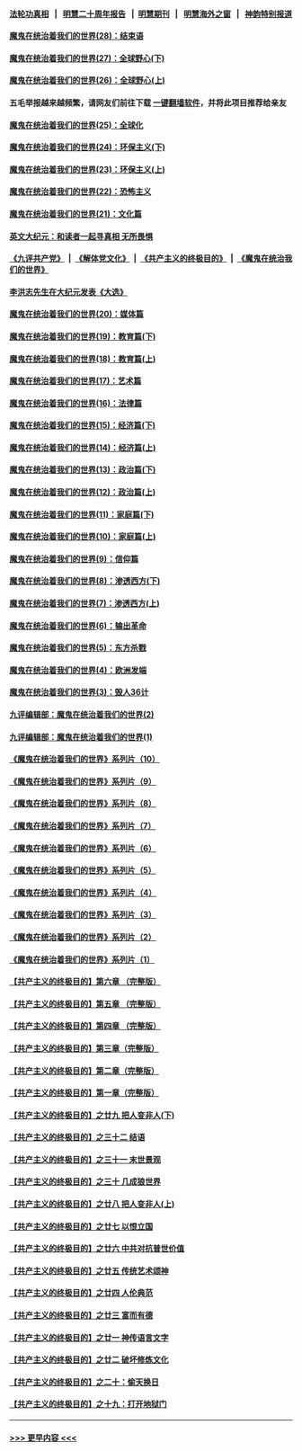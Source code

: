 #### [法轮功真相](https://github.com/gfw-breaker/truth/blob/master/README.md?t=0) &nbsp;&nbsp;|&nbsp;&nbsp; [明慧二十周年报告](https://github.com/gfw-breaker/mh-reports/blob/master/README.md?t=0) &nbsp;&nbsp;|&nbsp;&nbsp;[明慧期刊](https://github.com/gfw-breaker/mh-qikan) &nbsp;&nbsp;|&nbsp;&nbsp; [明慧海外之窗](https://github.com/gfw-breaker/mh-news/blob/master/README.md?t=0) &nbsp;&nbsp;|&nbsp;&nbsp; [神韵特别报道](https://github.com/gfw-breaker/mh-news/blob/master/shenyun.md?t=0)
#### [魔鬼在统治着我们的世界(28)：结束语](../pages/nsc422/n10936246.md?t=07151701) 
#### [魔鬼在统治着我们的世界(27)：全球野心(下)](../pages/nsc422/n10928319.md?t=07151701) 
#### [魔鬼在统治着我们的世界(26)：全球野心(上)](../pages/nsc422/n10900318.md?t=07151701) 
#### 五毛举报越来越频繁，请网友们前往下载 [一键翻墙软件](https://github.com/gfw-breaker/ssr-accounts)，并将此项目推荐给亲友
#### [魔鬼在统治着我们的世界(25)：全球化](../pages/nsc422/n10788205.md?t=07151701) 
#### [魔鬼在统治着我们的世界(24)：环保主义(下)](../pages/nsc422/n10695307.md?t=07151701) 
#### [魔鬼在统治着我们的世界(23)：环保主义(上)](../pages/nsc422/n10688613.md?t=07151701) 
#### [魔鬼在统治着我们的世界(22)：恐怖主义](../pages/nsc422/n10614727.md?t=07151701) 
#### [魔鬼在统治着我们的世界(21)：文化篇](../pages/nsc422/n10597706.md?t=07151701) 
#### [英文大纪元：和读者一起寻真相 无所畏惧](../pages/nsc422/n12542027.md?t=07151701) 
#### [《九评共产党》](https://github.com/begood0513/9ping.md/blob/master/README.md) &nbsp;|&nbsp; [《解体党文化》](../../../../jtdwh.md/blob/master/README.md)  &nbsp;|&nbsp; [《共产主义的终极目的》](../../../../gczydzjmd.md/blob/master/README.md) &nbsp;|&nbsp; [《魔鬼在统治我们的世界》](../../../../mgztzwmdsj.md/blob/master/README.md) 
#### [李洪志先生在大纪元发表《大选》](../pages/nsc422/n12534746.md?t=07151701) 
#### [魔鬼在统治着我们的世界(20)：媒体篇](../pages/nsc422/n10586579.md?t=07151701) 
#### [魔鬼在统治着我们的世界(19)：教育篇(下)](../pages/nsc422/n10564808.md?t=07151701) 
#### [魔鬼在统治着我们的世界(18)：教育篇(上)](../pages/nsc422/n10526970.md?t=07151701) 
#### [魔鬼在统治着我们的世界(17)：艺术篇](../pages/nsc422/n10499093.md?t=07151701) 
#### [魔鬼在统治着我们的世界(16)：法律篇](../pages/nsc422/n10485969.md?t=07151701) 
#### [魔鬼在统治着我们的世界(15)：经济篇(下)](../pages/nsc422/n10469975.md?t=07151701) 
#### [魔鬼在统治着我们的世界(14)：经济篇(上)](../pages/nsc422/n10457370.md?t=07151701) 
#### [魔鬼在统治着我们的世界(13)：政治篇(下)](../pages/nsc422/n10448270.md?t=07151701) 
#### [魔鬼在统治着我们的世界(12)：政治篇(上)](../pages/nsc422/n10444576.md?t=07151701) 
#### [魔鬼在统治着我们的世界(11)：家庭篇(下)](../pages/nsc422/n10440961.md?t=07151701) 
#### [魔鬼在统治着我们的世界(10)：家庭篇(上)](../pages/nsc422/n10435448.md?t=07151701) 
#### [魔鬼在统治着我们的世界(9)：信仰篇](../pages/nsc422/n10432159.md?t=07151701) 
#### [魔鬼在统治着我们的世界(8)：渗透西方(下)](../pages/nsc422/n10429603.md?t=07151701) 
#### [魔鬼在统治着我们的世界(7)：渗透西方(上)](../pages/nsc422/n10426013.md?t=07151701) 
#### [魔鬼在统治着我们的世界(6)：输出革命](../pages/nsc422/n10421536.md?t=07151701) 
#### [魔鬼在统治着我们的世界(5)：东方杀戮](../pages/nsc422/n10417707.md?t=07151701) 
#### [魔鬼在统治着我们的世界(4)：欧洲发端](../pages/nsc422/n10414890.md?t=07151701) 
#### [魔鬼在统治着我们的世界(3)：毁人36计](../pages/nsc422/n10411583.md?t=07151701) 
#### [九评编辑部：魔鬼在统治着我们的世界(2)](../pages/nsc422/n10410036.md?t=07151701) 
#### [九评编辑部：魔鬼在统治着我们的世界(1)](../pages/nsc422/n10406825.md?t=07151701) 
#### [《魔鬼在统治着我们的世界》系列片（10）](../pages/nsc422/n12292670.md?t=07151701) 
#### [《魔鬼在统治着我们的世界》系列片（9）](../pages/nsc422/n12290859.md?t=07151701) 
#### [《魔鬼在统治着我们的世界》系列片（8）](../pages/nsc422/n12287445.md?t=07151701) 
#### [《魔鬼在统治着我们的世界》系列片（7）](../pages/nsc422/n12283425.md?t=07151701) 
#### [《魔鬼在统治着我们的世界》系列片（6）](../pages/nsc422/n12282314.md?t=07151701) 
#### [《魔鬼在统治着我们的世界》系列片（5）](../pages/nsc422/n12281419.md?t=07151701) 
#### [《魔鬼在统治着我们的世界》系列片（4）](../pages/nsc422/n12274024.md?t=07151701) 
#### [《魔鬼在统治着我们的世界》系列片（3）](../pages/nsc422/n12271322.md?t=07151701) 
#### [《魔鬼在统治着我们的世界》系列片（2）](../pages/nsc422/n12269049.md?t=07151701) 
#### [《魔鬼在统治着我们的世界》系列片（1）](../pages/nsc422/n12267575.md?t=07151701) 
#### [【共产主义的终极目的】第六章 （完整版）](../pages/nsc422/n11428913.md?t=07151701) 
#### [【共产主义的终极目的】第五章 （完整版）](../pages/nsc422/n11428912.md?t=07151701) 
#### [【共产主义的终极目的】第四章 （完整版）](../pages/nsc422/n11428907.md?t=07151701) 
#### [【共产主义的终极目的】第三章（完整版）](../pages/nsc422/n11428848.md?t=07151701) 
#### [【共产主义的终极目的】第二章（完整版）](../pages/nsc422/n11428831.md?t=07151701) 
#### [【共产主义的终极目的】第一章（完整版）](../pages/nsc422/n11417651.md?t=07151701) 
#### [【共产主义的终极目的】之廿九 把人变非人(下)](../pages/nsc422/n11344140.md?t=07151701) 
#### [【共产主义的终极目的】之三十二 结语](../pages/nsc422/n11360535.md?t=07151701) 
#### [【共产主义的终极目的】之三十一 末世景观](../pages/nsc422/n11351129.md?t=07151701) 
#### [【共产主义的终极目的】之三十 几成狼世界](../pages/nsc422/n11348280.md?t=07151701) 
#### [【共产主义的终极目的】之廿八 把人变非人(上)](../pages/nsc422/n11340492.md?t=07151701) 
#### [【共产主义的终极目的】之廿七 以恨立国](../pages/nsc422/n11336944.md?t=07151701) 
#### [【共产主义的终极目的】之廿六 中共对抗普世价值](../pages/nsc422/n11324785.md?t=07151701) 
#### [【共产主义的终极目的】之廿五 传统艺术颂神](../pages/nsc422/n11296396.md?t=07151701) 
#### [【共产主义的终极目的】之廿四 人伦典范](../pages/nsc422/n11296397.md?t=07151701) 
#### [【共产主义的终极目的】之廿三 富而有德](../pages/nsc422/n11283598.md?t=07151701) 
#### [【共产主义的终极目的】之廿一 神传语言文字](../pages/nsc422/n11263265.md?t=07151701) 
#### [【共产主义的终极目的】之廿二 破坏修炼文化](../pages/nsc422/n11245728.md?t=07151701) 
#### [【共产主义的终极目的】之二十：偷天换日](../pages/nsc422/n11238846.md?t=07151701) 
#### [【共产主义的终极目的】之十九：打开地狱门](../pages/nsc422/n11206376.md?t=07151701) 

----
#### [ >>> 更早内容 <<< ](../indexes/nsc422-earlier.md)
